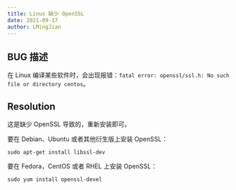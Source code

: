 ```yaml
---
title: Linux 缺少 OpenSSL
date: 2021-09-17
author: LMingJian
---
```


## BUG 描述

在 Linux 编译某些软件时，会出现报错：`fatal error: openssl/ssl.h: No such file or directory centos`。

## Resolution

这是缺少 OpenSSL 导致的，重新安装即可。

要在 Debian、Ubuntu 或者其他衍生版上安装 OpenSSL：

```shell
sudo apt-get install libssl-dev
```

要在 Fedora，CentOS 或者 RHEL 上安装 OpenSSL：

```shell
sudo yum install openssl-devel
```

